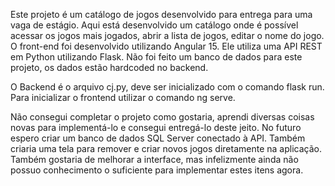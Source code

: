 Este projeto é um catálogo de jogos desenvolvido para entrega para uma vaga de estágio. Aqui está desenvolvido um catálogo onde é possível acessar os jogos mais jogados, abrir a lista de jogos, editar o nome do jogo. O front-end foi desenvolvido utilizando Angular 15. Ele utiliza uma API REST em Python utilizando Flask. Não foi feito um banco de dados para este projeto, os dados estão hardcoded no backend. 

O Backend é o arquivo cj.py, deve ser inicializado com o comando flask run. Para inicializar o frontend utilizar o comando ng serve.

Não consegui completar o projeto como gostaria, aprendi diversas coisas novas para implementá-lo e consegui entregá-lo deste jeito. No futuro espero criar um banco de dados SQL Server conectado à API. Também criaria uma tela para remover e criar novos jogos diretamente na aplicação. Também gostaria de melhorar a interface, mas infelizmente ainda não possuo conhecimento o suficiente para implementar estes itens agora.